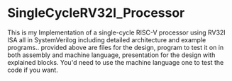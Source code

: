 # SingleCycleRV32I_Processor
This is my Implementation of a single-cycle RISC-V processor using RV32I ISA all in SystemVerilog including detailed architecture and example programs..
provided above are files for the design, program to test it on in both assembly and machine language, presentation for the design with explained blocks.
You'd need to use the machine language one to test the code if you want.
